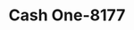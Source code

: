 ---
f_zip-code: 38261
f_state-code: TN
title: Cash One-8177
f_phone: 731-885-7200
f_city-only: Union City
f_address: 1411 South 1St Street Union City
f_location-unique-id: '8177'
slug: cash-one-8177
updated-on: '2024-05-30T13:46:58.046Z'
created-on: '2024-05-30T13:36:59.803Z'
published-on: '2024-05-30T13:54:32.469Z'
f_city-state: cms/city/union-city-tn.md
f_company: cms/company/cash-one.md
f_state: cms/state/tennessee.md
layout: '[payday-loan].html'
tags: payday-loan
---